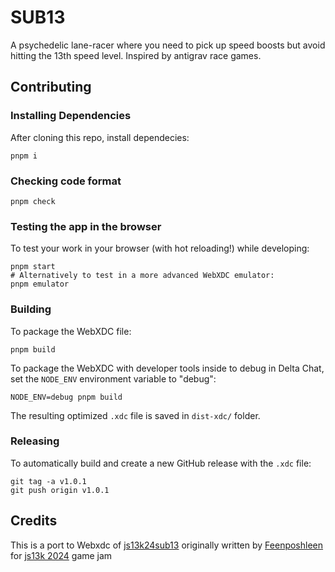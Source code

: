 # SUB13

A psychedelic lane-racer where you need to pick up speed boosts but avoid hitting the 13th speed level. Inspired by antigrav race games.

## Contributing

### Installing Dependencies

After cloning this repo, install dependecies:

```
pnpm i
```

### Checking code format

```
pnpm check
```

### Testing the app in the browser

To test your work in your browser (with hot reloading!) while developing:

```
pnpm start
# Alternatively to test in a more advanced WebXDC emulator:
pnpm emulator
```

### Building

To package the WebXDC file:

```
pnpm build
```

To package the WebXDC with developer tools inside to debug in Delta Chat, set the `NODE_ENV`
environment variable to "debug":

```
NODE_ENV=debug pnpm build
```

The resulting optimized `.xdc` file is saved in `dist-xdc/` folder.

### Releasing

To automatically build and create a new GitHub release with the `.xdc` file:

```
git tag -a v1.0.1
git push origin v1.0.1
```

## Credits

This is a port to Webxdc of [js13k24sub13](https://github.com/Feenposhleen/js13k24sub13) originally written by [Feenposhleen](https://github.com/Feenposhleen) for [js13k 2024](https://js13kgames.com/) game jam
